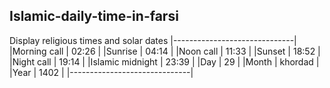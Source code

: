## Islamic-daily-time-in-farsi
Display religious times and solar dates
|------------------------------|
|Morning call        | 02:26   |
|Sunrise             | 04:14   |
|Noon call           | 11:33   |
|Sunset              | 18:52   |
|Night call          | 19:14   |
|Islamic midnight    | 23:39   |
|Day                 | 29      |
|Month               | khordad |
|Year                | 1402    |
|------------------------------|
